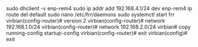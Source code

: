 sudo dhclient -v enp-rem4
sudo ip addr add 192.168.4.1/24 dev enp-rem4
ip route del default
sudo nano /etc/frr/daemons
sudo systemctl start frr
virbian(config-router)# version 2
virbian(config-router)# network 192.168.1.0/24
virbian(config-router)# network 192.168.2.0/24
virbian# copy running-config startup-config
virbian(config-router)# exit
virbian(config)# exit
